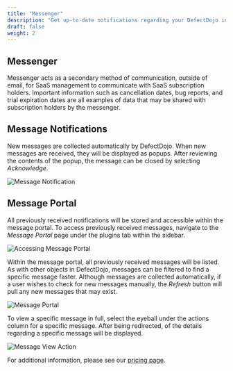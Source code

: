 ```yaml
---
title: "Messenger"
description: "Get up-to-date notifications regarding your DefectDojo instance."
draft: false
weight: 2
---
```



## Messenger

Messenger acts as a secondary method of communication, outside of email, for SaaS management to communicate with SaaS subscription holders. Important information such as cancellation dates, bug reports, and trial expiration dates are all examples of data that may be shared with subscription holders by the messenger.

## Message Notifications

New messages are collected automatically by DefectDojo. When new messages are received, they will be displayed as popups. After reviewing the contents of the popup, the message can be closed by selecting _Acknowledge_.

![Message Notification](../../images/mp-popup.png)

## Message Portal

All previously received notifications will be stored and accessible within the message portal. To access previously received messages, navigate to the _Message Portal_ page under the plugins tab within the sidebar.

![Accessing Message Portal](../../images/nav-mp.png)

Within the message portal, all previously received messages will be listed. As with other objects in DefectDojo, messages can be filtered to find a specific message faster. Although messages are collected automatically, if a user wishes to check for new messages manually, the _Refresh_ button will pull any new messages that may exist.

![Message Portal](../../images/mp-all.png)

To view a specific message in full, select the eyeball under the actions column for a specific message. After being redirected, of the details regarding a specific message will be displayed.

![Message View Action](../../images/mp-view.png)

For additional information, please see our [pricing page](https://www.defectdojo.com/pricing).